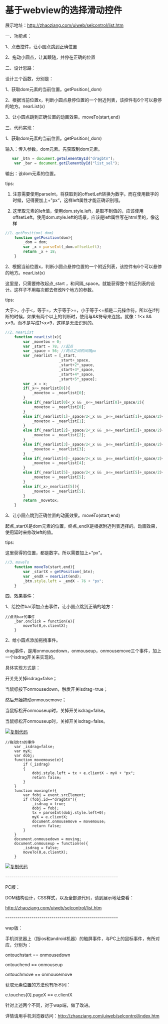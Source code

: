 # 基于webview的选择滑动控件



展示地址：http://zhaoziang.com/uiweb/selcontrol/list.htm

一、功能点：

1、点击控件，让小圆点跳到正确位置

2、拖动小圆点，让其跟随，并停在正确的位置

 

二、设计思路：

设计三个函数，分别是：

1、获取dom元素的当前位置。getPosition(_dom)

2、根据当前位置x，判断小圆点悬停位置的一个附近列表，该控件有6个可以悬停的地方。nearList(x)

3、让小圆点跳到正确位置的动画效果。moveTo(start,end)

 

三、代码实现：

1、获取dom元素的当前位置。getPosition(_dom)

输入：传入参数，dom元素。先获取到dom元素。

```javascript
   var _btn = document.getElementById("dragbtn");
    var _bar = document.getElementById("list_sel");
```

输出：该dom元素的位置。

tips:

1) 注意需要使用parseInt，将获取到的offsetLeft转换为数字。而在使用数字的时候，记得要加上+"px“，这样left属性才能正确识别哦。

2) 这里取元素的left值，使用dom.style.left，是取不到值的，应该使用offsetLeft。使用dom.style.left的场景，应该是left属性写在html里的，像这样<div style="left:10px"></div>

```js
//1、getPosition(_dom)
    function getPosition(dom){
        _dom = dom;
        var _x = parseInt(_dom.offsetLeft);
        return _x + 18;
    }
```

2、根据当前位置x，判断小圆点悬停位置的一个附近列表，该控件有6个可以悬停的地方。nearList(x)

这里是，只需要修改起点_start ，和间隔_space。就能获得整个附近列表的设计。这样子不用每次都去修改N个地方的参数。

tips:

大于>，小于<，等于=，大于等于>=，小于等于<=都是二元操作符。所以在if判断的时候，如果有两个以上的判断时，使用与&&符号来连接。就像：1<x && x<9。而不是写成1<x<9，这样是无法识别的。

```js
//2、nearList
    function nearList(x){
        var _movetox = 0;
        var _start = 78; //起点
        var _space = 56; //两点之间的间隔px        
        var _nearlist = [_start,
                        _start+_space,
                        _start+2*_space,
                        _start+3*_space,
                        _start+4*_space,
                        _start+5*_space];
        var _x = x;                    
        if(_x<=_nearlist[0]){
            _movetox = _nearlist[0];
        }
        else if(_nearlist[0]<_x && _x<=_nearlist[0]+_space/2){
            _movetox = _nearlist[0];
        }
        else if(_nearlist[1]-_space/2<_x && _x<=_nearlist[1]+_space/2){
            _movetox = _nearlist[1];
        }
        else if(_nearlist[2]-_space/2<_x && _x<=_nearlist[2]+_space/2){
            _movetox = _nearlist[2];
        }
        else if(_nearlist[3]-_space/2<_x && _x<=_nearlist[3]+_space/2){
            _movetox = _nearlist[3];
        }
        else if(_nearlist[4]-_space/2<_x && _x<=_nearlist[4]+_space/2){
            _movetox = _nearlist[4];
        }
        else if(_nearlist[5]-_space/2<_x && _x<=_nearlist[5]+_space/2){
            _movetox = _nearlist[5];
        }
        else if(_x>_nearlist[5]){
            _movetox = _nearlist[5];
        }
        return _movetox;
    }
```

3、让小圆点跳到正确位置的动画效果。moveTo(start,end)

起点_startX是dom元素的位置，终点_endX是根据附近列表选择的。动画效果，使用延时来修改left的值。

tips:

这里获得的位置，都是数字。所以需要加上+"px"。

```js
//3、moveTo
    function moveTo(start,end){
        var _startX = getPosition(_btn);
        var _endX = nearList(end);
        _btn.style.left = _endX - 76 + "px";
    }
```

 

四、效果事件：

1、给控件bar添加点击事件，让小圆点跳到正确的地方：

```
//点击bar的事件
    _bar.onclick = function(e){
        moveTo(0,e.clientX);
    }
```

2、给小圆点添加拖拽事件。

drag事件，是用onmousedown，onmouseup，onmousemove三个事件，加上一个isdrag开关来实现的。

具体实现方式是：

开关先关掉isdrag=false；

当鼠标按下onmousedown，触发开关isdrag=true；

然后开始拖动onmousemove；

当鼠标松开onmouseup时，关掉开关isdrag=false。

当鼠标松开onmouseup时，关掉开关isdrag=false。

[![复制代码](https://common.cnblogs.com/images/copycode.gif)](javascript:void(0);)

```
//拖动btn的事件
    var _isdrag=false;
    var myX;
    var dobj;
    function movemouse(e){
        if (_isdrag)
        {
            dobj.style.left = tx + e.clientX - myX + "px";
            return false;
        }
    }
    function moving(e){
        var fobj = event.srcElement;
        if (fobj.id=="dragbtn"){
            _isdrag = true;
            dobj = fobj;
            tx = parseInt(dobj.style.left+0);
            myX = e.clientX;
            document.onmousemove = movemouse;
            return false;
        }
    }
    document.onmousedown = moving;
    document.onmouseup = function(e){
        _isdrag = false;
        moveTo(0,e.clientX);
    }
```

[![复制代码](https://common.cnblogs.com/images/copycode.gif)](javascript:void(0);)

 

\--------------------------------------------------------

PC版：

DOM结构设计，CSS样式，以及全部源代码，请到展示地址查看：

http://zhaoziang.com/uiweb/selcontrol/list.htm

 \--------------------------------------------------------

wap版：

 

手机浏览器上（指ios和android机器）的触屏事件，与PC上的鼠标事件，有所对应，分别为：

ontouchstart == onmousedown

ontouchend == onmouseup

ontouchmove == onmousemove

 

获取元素位置的方法也有所不同：

e.touches[0].pageX == e.clientX

 

针对上述两个不同，对于wap端，做了改进。

详情请用手机浏览器访问：http://zhaoziang.com/uiweb/selcontrol/index.htm
